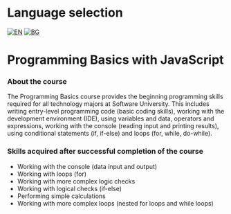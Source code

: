 # Language selection

[![EN](https://img.shields.io/badge/LANG-EN-blue.svg)](https://github.com/Ivan-Plamenov/MyCourses/blob/main/SoftUni/JS_Web_Developer/01_Programming_Basics/README.md)
[![BG](https://img.shields.io/badge/LANG-BG-red.svg)](https://github.com/Ivan-Plamenov/MyCourses/blob/main/SoftUni/JS_Web_Developer/01_Programming_Basics/README.bg.md)

# Programming Basics with JavaScript

### About the course

The Programming Basics course provides the beginning programming skills required for all technology majors at Software University. This includes writing entry-level programming code (basic coding 
skills), working with the development environment (IDE), using variables and data, operators and expressions, working with the console (reading input and printing results), using conditional statements 
(if, if-else) and loops (for, while, do-while).

### Skills acquired after successful completion of the course

- Working with the console (data input and output)
- Working with loops (for)
- Working with more complex logic checks
- Working with logical checks (if-else)
- Performing simple calculations
- Working with more complex loops (nested for loops and while loops)
